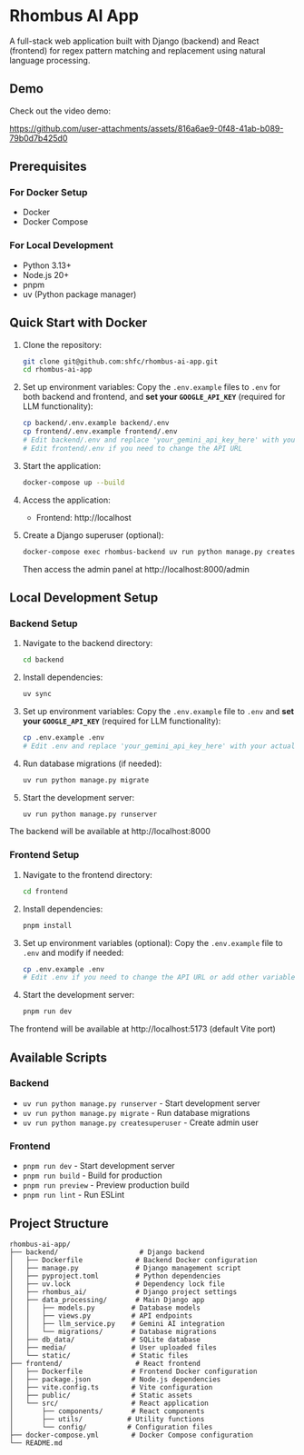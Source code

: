 # Rhombus AI App

A full-stack web application built with Django (backend) and React (frontend) for regex pattern matching and replacement using natural language processing.

## Demo

Check out the video demo:

https://github.com/user-attachments/assets/816a6ae9-0f48-41ab-b089-79b0d7b425d0


## Prerequisites

### For Docker Setup
- Docker
- Docker Compose

### For Local Development
- Python 3.13+
- Node.js 20+
- pnpm
- uv (Python package manager)

## Quick Start with Docker

1. Clone the repository:
   ```bash
   git clone git@github.com:shfc/rhombus-ai-app.git
   cd rhombus-ai-app
   ```

2. Set up environment variables:
   Copy the `.env.example` files to `.env` for both backend and frontend, and **set your `GOOGLE_API_KEY`** (required for LLM functionality):
   ```bash
   cp backend/.env.example backend/.env
   cp frontend/.env.example frontend/.env
   # Edit backend/.env and replace 'your_gemini_api_key_here' with your actual Gemini API key from https://aistudio.google.com/app/apikey
   # Edit frontend/.env if you need to change the API URL
   ```

3. Start the application:
   ```bash
   docker-compose up --build
   ```

4. Access the application:
   - Frontend: http://localhost

5. Create a Django superuser (optional):
   ```bash
   docker-compose exec rhombus-backend uv run python manage.py createsuperuser
   ```
   Then access the admin panel at http://localhost:8000/admin

## Local Development Setup

### Backend Setup

1. Navigate to the backend directory:
   ```bash
   cd backend
   ```

2. Install dependencies:
   ```bash
   uv sync
   ```

3. Set up environment variables:
   Copy the `.env.example` file to `.env` and **set your `GOOGLE_API_KEY`** (required for LLM functionality):
   ```bash
   cp .env.example .env
   # Edit .env and replace 'your_gemini_api_key_here' with your actual Gemini API key from https://aistudio.google.com/app/apikey
   ```

4. Run database migrations (if needed):
   ```bash
   uv run python manage.py migrate
   ```

5. Start the development server:
   ```bash
   uv run python manage.py runserver
   ```

The backend will be available at http://localhost:8000

### Frontend Setup

1. Navigate to the frontend directory:
   ```bash
   cd frontend
   ```

2. Install dependencies:
   ```bash
   pnpm install
   ```

3. Set up environment variables (optional):
   Copy the `.env.example` file to `.env` and modify if needed:
   ```bash
   cp .env.example .env
   # Edit .env if you need to change the API URL or add other variables
   ```

4. Start the development server:
   ```bash
   pnpm run dev
   ```

The frontend will be available at http://localhost:5173 (default Vite port)

## Available Scripts

### Backend
- `uv run python manage.py runserver` - Start development server
- `uv run python manage.py migrate` - Run database migrations
- `uv run python manage.py createsuperuser` - Create admin user

### Frontend
- `pnpm run dev` - Start development server
- `pnpm run build` - Build for production
- `pnpm run preview` - Preview production build
- `pnpm run lint` - Run ESLint

## Project Structure

```
rhombus-ai-app/
├── backend/                    # Django backend
│   ├── Dockerfile             # Backend Docker configuration
│   ├── manage.py              # Django management script
│   ├── pyproject.toml         # Python dependencies
│   ├── uv.lock                # Dependency lock file
│   ├── rhombus_ai/            # Django project settings
│   ├── data_processing/       # Main Django app
│   │   ├── models.py         # Database models
│   │   ├── views.py          # API endpoints
│   │   ├── llm_service.py    # Gemini AI integration
│   │   └── migrations/       # Database migrations
│   ├── db_data/              # SQLite database
│   ├── media/                # User uploaded files
│   └── static/               # Static files
├── frontend/                  # React frontend
│   ├── Dockerfile            # Frontend Docker configuration
│   ├── package.json          # Node.js dependencies
│   ├── vite.config.ts        # Vite configuration
│   ├── public/               # Static assets
│   └── src/                  # React application
│       ├── components/       # React components
│       ├── utils/           # Utility functions
│       └── config/          # Configuration files
├── docker-compose.yml        # Docker Compose configuration
└── README.md
```
